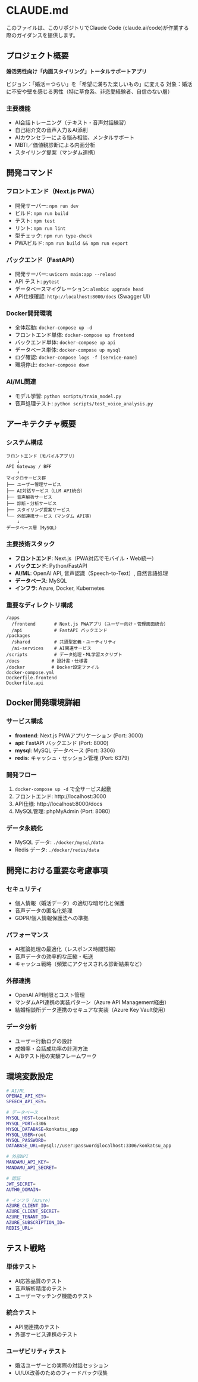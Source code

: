 # CLAUDE.md

このファイルは、このリポジトリでClaude Code (claude.ai/code)が作業する際のガイダンスを提供します。

## プロジェクト概要

**婚活男性向け「内面スタイリング」トータルサポートアプリ**

ビジョン：「婚活＝つらい」を「希望に満ちた楽しいもの」に変える
対象：婚活に不安や壁を感じる男性（特に草食系、非恋愛経験者、自信のない層）

### 主要機能
- AI会話トレーニング（テキスト・音声対話練習）
- 自己紹介文の音声入力＆AI添削
- AIカウンセラーによる悩み相談、メンタルサポート
- MBTI／価値観診断による内面分析
- スタイリング提案（マンダム連携）


## 開発コマンド

### フロントエンド（Next.js PWA）
- 開発サーバー: `npm run dev`
- ビルド: `npm run build`
- テスト: `npm test`
- リント: `npm run lint`
- 型チェック: `npm run type-check`
- PWAビルド: `npm run build && npm run export`

### バックエンド（FastAPI）
- 開発サーバー: `uvicorn main:app --reload`
- API テスト: `pytest`
- データベースマイグレーション: `alembic upgrade head`
- API仕様確認: `http://localhost:8000/docs` (Swagger UI)

### Docker開発環境
- 全体起動: `docker-compose up -d`
- フロントエンド単体: `docker-compose up frontend`
- バックエンド単体: `docker-compose up api`
- データベース単体: `docker-compose up mysql`
- ログ確認: `docker-compose logs -f [service-name]`
- 環境停止: `docker-compose down`

### AI/ML関連
- モデル学習: `python scripts/train_model.py`
- 音声処理テスト: `python scripts/test_voice_analysis.py`

## アーキテクチャ概要

### システム構成
```
フロントエンド（モバイルアプリ）
    ↓
API Gateway / BFF
    ↓
マイクロサービス群
├── ユーザー管理サービス
├── AI対話サービス（LLM API統合）
├── 音声解析サービス
├── 診断・分析サービス
├── スタイリング提案サービス
└── 外部連携サービス（マンダム API等）
    ↓
データベース層（MySQL）
```

### 主要技術スタック
- **フロントエンド**: Next.js（PWA対応でモバイル・Web統一）
- **バックエンド**: Python/FastAPI
- **AI/ML**: OpenAI API, 音声認識（Speech-to-Text）, 自然言語処理
- **データベース**: MySQL
- **インフラ**: Azure, Docker, Kubernetes

### 重要なディレクトリ構成
```
/apps
  /frontend       # Next.js PWAアプリ（ユーザー向け・管理画面統合）
  /api            # FastAPI バックエンド
/packages
  /shared         # 共通型定義・ユーティリティ
  /ai-services    # AI関連サービス
/scripts          # データ処理・ML学習スクリプト
/docs            # 設計書・仕様書
/docker          # Docker設定ファイル
docker-compose.yml
Dockerfile.frontend
Dockerfile.api
```

## Docker開発環境詳細

### サービス構成
- **frontend**: Next.js PWAアプリケーション (Port: 3000)
- **api**: FastAPI バックエンド (Port: 8000)
- **mysql**: MySQL データベース (Port: 3306)
- **redis**: キャッシュ・セッション管理 (Port: 6379)

### 開発フロー
1. `docker-compose up -d` で全サービス起動
2. フロントエンド: http://localhost:3000
3. API仕様: http://localhost:8000/docs
4. MySQL管理: phpMyAdmin (Port: 8080)

### データ永続化
- MySQL データ: `./docker/mysql/data`
- Redis データ: `./docker/redis/data`

## 開発における重要な考慮事項

### セキュリティ
- 個人情報（婚活データ）の適切な暗号化と保護
- 音声データの匿名化処理
- GDPR/個人情報保護法への準拠

### パフォーマンス
- AI推論処理の最適化（レスポンス時間短縮）
- 音声データの効率的な圧縮・転送
- キャッシュ戦略（頻繁にアクセスされる診断結果など）

### 外部連携
- OpenAI API制限とコスト管理
- マンダムAPI連携の実装パターン（Azure API Management経由）
- 結婚相談所データ連携のセキュアな実装（Azure Key Vault使用）

### データ分析
- ユーザー行動ログの設計
- 成婚率・会話成功率の計測方法
- A/Bテスト用の実験フレームワーク

## 環境変数設定

```bash
# AI/ML
OPENAI_API_KEY=
SPEECH_API_KEY=

# データベース
MYSQL_HOST=localhost
MYSQL_PORT=3306
MYSQL_DATABASE=konkatsu_app
MYSQL_USER=root
MYSQL_PASSWORD=
DATABASE_URL=mysql://user:password@localhost:3306/konkatsu_app

# 外部API
MANDAMU_API_KEY=
MANDAMU_API_SECRET=

# 認証
JWT_SECRET=
AUTH0_DOMAIN=

# インフラ (Azure)
AZURE_CLIENT_ID=
AZURE_CLIENT_SECRET=
AZURE_TENANT_ID=
AZURE_SUBSCRIPTION_ID=
REDIS_URL=
```

## テスト戦略

### 単体テスト
- AI応答品質のテスト
- 音声解析精度のテスト
- ユーザーマッチング機能のテスト

### 統合テスト
- API間連携のテスト
- 外部サービス連携のテスト

### ユーザビリティテスト
- 婚活ユーザーとの実際の対話セッション
- UI/UX改善のためのフィードバック収集